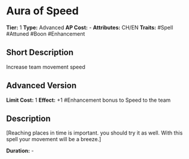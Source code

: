 # Aura of Speed

**Tier:** 1
**Type:** Advanced
**AP Cost:** -
**Attributes:** CH/EN
**Traits:** #Spell #Attuned #Boon #Enhancement 

## Short Description
Increase team movement speed

## Advanced Version
**Limit Cost:** 1
**Effect:** +1 #Enhancement bonus to Speed to the team

## Description
[Reaching places in time is important. you should try it as well. With this spell your movement will be a breeze.]

**Duration:** -